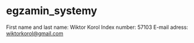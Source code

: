 # egzamin_systemy
First name and last name: Wiktor Korol
Index number: 57103
E-mail adress: wiktorkorol@gmail.com
